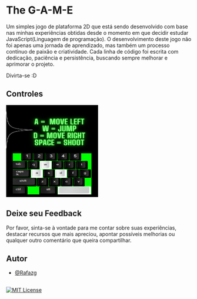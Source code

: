 
# The G-A-M-E

Um simples jogo de plataforma 2D que está sendo desenvolvido com base nas minhas experiências obtidas desde o momento em que decidir estudar JavaScript(Linguagem de programação). O desenvolvimento deste jogo não foi apenas uma jornada de aprendizado, mas também um processo contínuo de paixão e criatividade. Cada linha de código foi escrita com dedicação, paciência e persistência, buscando sempre melhorar e aprimorar o projeto.

Divirta-se  :D
## Controles


<img src="https://github.com/Rafazg/The-game/blob/main/assets/images/controls.png" width="250px" height="250px">


## Deixe seu Feedback

Por favor, sinta-se à vontade para me contar sobre suas experiências, destacar recursos que mais apreciou, apontar possíveis melhorias ou qualquer outro comentário que queira compartilhar. 
 
## Autor
- [@Rafazg](https://github.com/Rafazg)





## 

[![MIT License](https://img.shields.io/badge/License-MIT-green.svg)](https://choosealicense.com/licenses/mit/)

